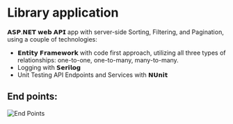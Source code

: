 # Library application

𝗔𝗦𝗣.𝗡𝗘𝗧 𝘄𝗲𝗯 𝗔𝗣𝗜 app with server-side Sorting, Filtering, and Pagination, using a couple of technologies:
- 𝗘𝗻𝘁𝗶𝘁𝘆 𝗙𝗿𝗮𝗺𝗲𝘄𝗼𝗿𝗸 with code first approach, utilizing all three types of relationships: one-to-one, one-to-many, many-to-many.
- Logging with 𝗦𝗲𝗿𝗶𝗹𝗼𝗴
- Unit Testing API Endpoints and Services with 𝗡𝗨𝗻𝗶𝘁

## End points:

![End Points](https://github.com/GeorgeIlincuta/BookStoreWebAPI/blob/main/endpoints-strucutre.png)
